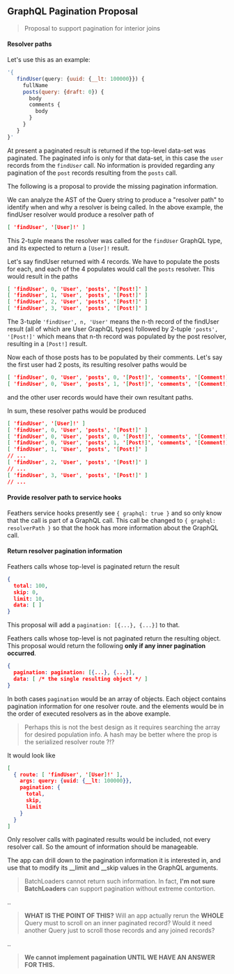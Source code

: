
## GraphQL Pagination Proposal

> Proposal to support pagination for interior joins

#### Resolver paths

Let's use this as an example:
```js
'{
   findUser(query: {uuid: {__lt: 100000}}) {
     fullName
     posts(query: {draft: 0}) {
       body
       comments {
         body
       }
     }
   }
}'
```

At present a paginated result is returned if the top-level data-set was paginated.
The paginated info is only for that data-set, in this case the `user` records from the `findUser` call.
No information is provided regarding any pagination of the `post` records resulting from the `posts` call.

The following is a proposal to provide the missing pagination information.

We can analyze the AST of the Query string to produce a "resolver path" to identify when and why a resolver
is being called.
In the above example, the findUser resolver would produce a resolver path of
```json
[ 'findUser', '[User]!' ]
```

This 2-tuple means the resolver was called for the `findUser` GraphQL type,
and its expected to return a `[User]!` result.

Let's say findUser returned with 4 records.
We have to populate the posts for each, and each of the 4 populates would call the `posts` resolver.
This would result in the paths
```json
[ 'findUser', 0, 'User', 'posts', '[Post!]' ]
[ 'findUser', 1, 'User', 'posts', '[Post!]' ]
[ 'findUser', 2, 'User', 'posts', '[Post!]' ]
[ 'findUser', 3, 'User', 'posts', '[Post!]' ]
```

The 3-tuple `'findUser', n, 'User'` means the n-th record of the findUser result
(all of which are User GraphQL types)
followed by 2-tuple `'posts', '[Post!]'` which means that n-th record was populated by the post resolver,
resulting in a `[Post!]` result.

Now each of those posts has to be populated by their comments.
Let's say the first user had 2 posts, its resulting resolver paths would be
```json
[ 'findUser', 0, 'User', 'posts', 0, '[Post!]', 'comments', '[Comment!]' ]
[ 'findUser', 0, 'User', 'posts', 1, '[Post!]', 'comments', '[Comment!]' ]
```
and the other user records would have their own resultant paths.

In sum, these resolver paths would be produced
```json
[ 'findUser', '[User]!' ]
[ 'findUser', 0, 'User', 'posts', '[Post!]' ]
[ 'findUser', 0, 'User', 'posts', 0, '[Post!]', 'comments', '[Comment!]' ]
[ 'findUser', 0, 'User', 'posts', 1, '[Post!]', 'comments', '[Comment!]' ]
[ 'findUser', 1, 'User', 'posts', '[Post!]' ]
// ...
[ 'findUser', 2, 'User', 'posts', '[Post!]' ]
// ...
[ 'findUser', 3, 'User', 'posts', '[Post!]' ]
// ...
```

#### Provide resolver path to service hooks

Feathers service hooks presently see `{ graphql: true }`
and so only know that the call is part of a GraphQL call.
This call be changed to `{ graphql: resolverPath }` so that the hook has more information
about the GraphQL call.

#### Return resolver pagination information

Feathers calls whose top-level is paginated return the result
```json
{
  total: 100,
  skip: 0,
  limit: 10,
  data: [ ]
}
```
This proposal will add a `pagination: [{...}, {...}]` to that.

Feathers calls whose top-level is not paginated return the resulting object.
This proposal would return the following **only if any inner pagination occurred**.
```json
{
  pagination: pagination: [{...}, {...}],
  data: [ /* the single resulting object */ ]
}
```

In both cases `pagination` would be an array of objects.
Each object contains pagination information for one resolver route.
and the elements would be in the order of executed resolvers as in the above example.

> Perhaps this is not the best design as it requires searching the array for desired population info.
A hash may be better where the prop is the serialized resolver route ?!?

It would look like
```json
[
  { route: [ 'findUser', '[User]!' ],
    args: query: {uuid: {__lt: 100000}}, 
    pagination: {
      total,
      skip,
      limit
    }
  }
]
```

Only resolver calls with paginated results would be included,
not every resolver call.
So the amount of information should be manageable.

The app can drill down to the pagination information it is interested in,
and use that to modify its __limit and __skip values in the GraphQL arguments.

> BatchLoaders cannot return such information.
In fact, **I'm not sure BatchLoaders** can support pagination without extreme contortion.

..

> **WHAT IS THE POINT OF THIS?**
Will an app actually rerun the **WHOLE** Query must to scroll on an inner paginated record?
Would it need another Query just to scroll those records and any joined records?

..

> **We cannot implement pagaination UNTIL WE HAVE AN ANSWER FOR THIS.**
